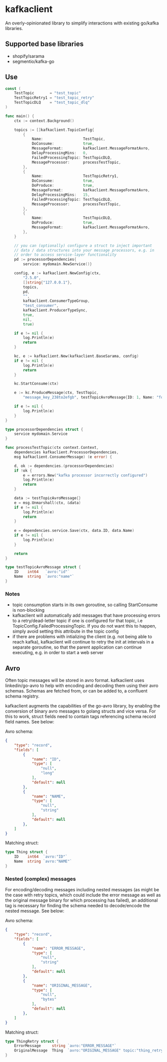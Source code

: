 # kafkaclient

An overly-opinionated library to simplify interactions with existing go/kafka libraries.

## Supported base libraries

- shopify/sarama 
- segmentio/kafka-go 

## Use

```go
const (
    TestTopic       = "test_topic"
    TestTopicRetry1 = "test_topic_retry"
    TestTopicDLQ    = "test_topic_dlq"
)

func main() {
    ctx := context.Background()

    topics := []kafkaclient.TopicConfig{
        {
            Name:                  TestTopic,
            DoConsume:             true,
            MessageFormat:         kafkaclient.MessageFormatAvro,
            DelayProcessingMins:   0,
            FailedProcessingTopic: TestTopicDLQ,
            MessageProcessor:      processTestTopic,
        },
        {
            Name:                  TestTopicRetry1,
            DoConsume:             true,
            DoProduce:             true,
            MessageFormat:         kafkaclient.MessageFormatAvro,
            DelayProcessingMins:   15,
            FailedProcessingTopic: TestTopicDLQ,
            MessageProcessor:      processTestTopic,
        },
        {
            Name:                  TestTopicDLQ,
            DoProduce:             true,
            MessageFormat:         kafkaclient.MessageFormatAvro,
        },
    }

    // you can (optionally) configure a struct to inject important
    // data / data structures into your message processors, e.g. in 
    // order to access service-layer functionality
    pd := processorDependencies{
        service: mydomain.NewService()}

    config, e := kafkaclient.NewConfig(ctx, 
        "2.5.0", 
        []string{"127.0.0.1"}, 
        topics, 
        pd,
        "", 
        kafkaclient.ConsumerTypeGroup,
        "test_consumer", 
        kafkaclient.ProducerTypeSync, 
        true, 
        nil, 
        true)

    if e != nil {
        log.Println(e)
        return
    }

    kc, e := kafkaclient.New(kafkaclient.BaseSarama, config)
    if e != nil {
        log.Println(e)
        return
    }

    kc.StartConsume(ctx)

    e := kc.ProduceMessage(ctx, TestTopic, 
	    "message_key_238to2efgb", testTopicAvroMessage{ID: 1, Name: "foofoo"})

    if e != nil {
        log.Println(e)
    }
}

type processorDependencies struct {
    service mydomain.Service
}

func processTestTopic(ctx context.Context, 
    dependencies kafkaclient.ProcessorDependencies, 
    msg kafkaclient.ConsumerMessage) (e error) {

    d, ok := dependencies.(processorDependencies)
    if !ok {
        e = errors.New("kafka processor incorrectly configured")
        log.Println(e)
        return
    } 

    data := testTopicAvroMessage{}
    e = msg.Unmarshall(ctx, &data)
    if e != nil {
        log.Println(e)
        return
    }
    
    e = dependencies.service.Save(ctx, data.ID, data.Name)
    if e != nil {
        log.Println(e)
    }

    return
}

type testTopicAvroMessage struct {
	ID    int64   `avro:"id"`
	Name  string  `avro:"name"`
}
```

### Notes

- topic consumption starts in its own goroutine, so calling StartConsume is non-blocking
- kafkaclient will automatically add messages that have processing errors to a retry/dead-letter topic if one is configured for that topic, i.e TopicConfig.FailedProcessingTopic. If you do not want this to happen, simply avoid setting this attribute in the topic config
- if there are problems with intializing the client (e.g. not being able to reach kafka), kafkaclient will continue to retry the init at intervals in a separate goroutine, so that the parent application can continue executing, e.g. in order to start a web server

## Avro

Often topic messages will be stored in avro format. kafkaclient uses linkedin/go-avro to help with encoding and decoding them using their avro schemas. Schemas are fetched from, or can be added to, a confluent schema registry. 

kafkaclient augments the capabilities of the go-avro library, by enabling the conversion of binary avro messages to golang structs and vice versa. 
For this to work, struct fields need to contain tags referencing schema record field names. See below:

Avro schema:
```json
{
    "type": "record",
    "fields": [
        {
            "name": "ID",
            "type": [
                "null",
                "long"
            ],
            "default": null
        },
        {
            "name": "NAME",
            "type": [
                "null",
                "string"
            ],
            "default": null
        },  
    ]
}
```
Matching struct:
```go
type Thing struct {
    ID    int64  `avro:"ID"`
    Name  string `avro:"NAME"`
}
```

### Nested (complex) messages

For encoding/decoding messages including nested messages (as might be the case with retry topics, which could include the error message as well as the original message binary for which processing has failed), an additional tag is necessary for finding the schema needed to decode/encode the nested message. See below:

Avro schema:
```json
{
    "type": "record",
    "fields": [
        {
            "name": "ERROR_MESSAGE",
            "type": [
                "null",
                "string"
            ],
            "default": null
        },
        {
            "name": "ORIGINAL_MESSAGE",
            "type": [
                "null",
                "bytes"
            ],
            "default": null
        },
    ]
}
```
Matching struct:
```go
type ThingRetry struct {
    ErrorMessage     string `avro:"ERROR_MESSAGE"`
    OriginalMessage  Thing  `avro:"ORIGINAL_MESSAGE" topic:"thing_retry_1"`
}
```	
	 
